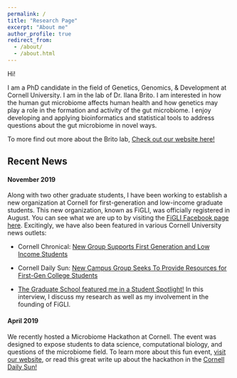 ```yaml
---
permalink: /
title: "Research Page"
excerpt: "About me"
author_profile: true
redirect_from: 
  - /about/
  - /about.html
---
```


Hi!

I am a PhD candidate in the field of Genetics, Genomics, & Development at Cornell University. I am in the lab of Dr. Ilana Brito. I am interested in how the human gut microbiome affects human health and how genetics may play a role in the formation and activity of the gut microbiome. I enjoy developing and applying bioinformatics and statistical tools to address questions about the gut microbiome in novel ways.

To more find out more about the Brito lab, [Check out our website here!](https://www.britolab.org)


Recent News
-----------
#### November 2019
Along with two other graduate students, I have been working to establish a new organization at Cornell for first-generation and low-income graduate students. This new organization, known as FiGLI, was officially registered in August. You can see what we are up to by visiting the [FiGLI Facebook page here](https://www.facebook.com/CornellFiGLI/). Excitingly, we have also been featured in various Cornell University news outlets:

* Cornell Chronical: [New Group Supports First Generation and Low Income Students](https://news.cornell.edu/stories/2019/11/new-group-supports-first-generation-and-low-income-students)

* Cornell Daily Sun: [New Campus Group Seeks To Provide Resources for First-Gen College Students](https://cornellsun.com/2019/11/26/new-campus-group-seeks-to-provide-resources-for-first-gen-college-students/)

* [The Graduate School featured me in a Student Spotlight!](https://gradschool.cornell.edu/spotlights/student-spotlight-felicia-new/) In this interview, I discuss my research as well as my involvement in the founding of FiGLI.

#### April 2019
We recently hosted a Microbiome Hackathon at Cornell. The event was designed to expose students to data science, computational biology, and questions of the microbiome field. To learn more about this fun event, [visit our website](http://www.microbiomehack.org), or read this great write up about the hackathon in the [Cornell Daily Sun!](https://cornellsun.com/2019/04/19/cancer-biology-machine-learning-and-creative-problem-solving-at-cornells-microbiome-hackathon/)
